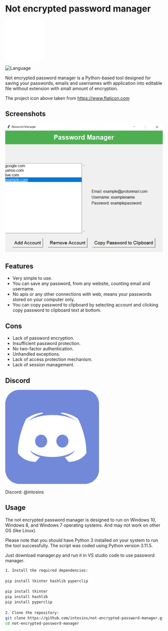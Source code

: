# Not encrypted password manager

![Icon1](icons/projecticon.png)

![Language](https://img.shields.io/badge/language-Python-blue)

Not encrypted password manager is a Python-based tool designed for saving your passwords, emails and usernames with application into editable file without extension with small amount of encryption.

The project icon above taken from https://www.flaticon.com

## Screenshots

![Project1](icons/project.png)

## Features

- Very simple to use.
- You can save any password, from any website, counting email and username.
- No apis or any other connections with web, means your passwords stored on your computer only.
- You can copy password to clipboard by selecting account and clicking copy password to clipboard text at bottom.

## Cons

- Lack of password encryption.
- Insufficient password protection.
- No two-factor authentication.
- Unhandled exceptions.
- Lack of access protection mechanism.
- Lack of session management.

## Discord

![Icon2](icons/discord.png)

Discord: @intosins
  
## Usage

The not encrypted password manager is designed to run on Windows 10, Windows 8, and Windows 7 operating systems. And may not work on other OS (like Linux).

Please note that you should have Python 3 installed on your system to run the tool successfully. The script was coded using Python version 3.11.5.

Just download manager.py and run it in VS studio code to use password manager.

```bash
1. Install the required dependencies:

pip install tkinter hashlib pyperclip

pip install tkinter
pip install hashlib
pip install pyperclip

2. Clone the repository:
git clone https://github.com/intosins/not-encrypted-password-manager.git
cd not-encrypted-password-manager
